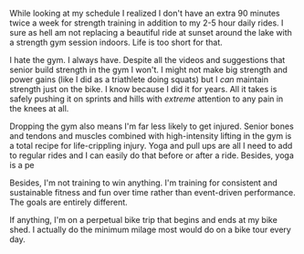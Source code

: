While looking at my schedule I realized I don't have an extra 90 minutes twice a week for strength training in addition to my 2-5 hour daily rides. I sure as hell am not replacing a beautiful ride at sunset around the lake with a strength gym session indoors. Life is too short for that.

I hate the gym. I always have. Despite all the videos and suggestions that senior build strength in the gym I won't. I might not make big strength and power gains (like I did as a triathlete doing squats) but I _can_ maintain strength just on the bike. I know because I did it for years. All it takes is safely pushing it on sprints and hills with _extreme_ attention to any pain in the knees at all.

Dropping the gym also means I'm far less likely to get injured. Senior bones and tendons and muscles combined with high-intensity lifting in the gym is a total recipe for life-crippling injury. Yoga and pull ups are all I need to add to regular rides and I can easily do that before or after a ride. Besides, yoga is a pe



Besides, I'm not training to win anything. I'm training for consistent and sustainable fitness and fun over time rather than event-driven performance. The goals are entirely different.

If anything, I'm on a perpetual bike trip that begins and ends at my bike shed. I actually do the minimum milage most would do on a bike tour every day.

